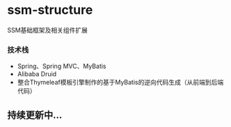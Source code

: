 # ssm-structure
SSM基础框架及相关组件扩展

### 技术栈

- Spring、Spring MVC、MyBatis
- Alibaba Druid
- 整合Thymeleaf模板引擎制作的基于MyBatis的逆向代码生成（从前端到后端代码）

## 持续更新中...
